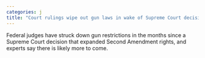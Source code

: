 ```yaml
---
categories: j
title: "Court rulings wipe out gun laws in wake of Supreme Court decision"
---
```

Federal judges have struck down gun restrictions in the months since a Supreme Court decision that expanded Second Amendment rights, and experts say there is likely more to come. 